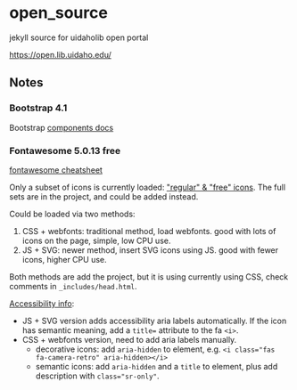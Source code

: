 # open_source

jekyll source for uidaholib open portal

https://open.lib.uidaho.edu/

## Notes 

### Bootstrap 4.1

Bootstrap [components docs](https://getbootstrap.com/docs/4.1/components/alerts/)

### Fontawesome 5.0.13 free

[fontawesome cheatsheet](https://fontawesome.com/cheatsheet)

Only a subset of icons is currently loaded: ["regular" & "free" icons](https://fontawesome.com/icons?d=gallery&s=regular&m=free).
The full sets are in the project, and could be added instead.

Could be loaded via two methods:

1. CSS + webfonts: traditional method, load webfonts. good with lots of icons on the page, simple, low CPU use.
2. JS + SVG: newer method, insert SVG icons using JS. good with fewer icons, higher CPU use.

Both methods are add the project, but it is using currently using CSS, check comments in `_includes/head.html`.

[Accessibility info](https://fontawesome.com/how-to-use/accessibility):

- JS + SVG version adds accessibility aria labels automatically. If the icon has semantic meaning, add a `title=` attribute to the fa `<i>`.
- CSS + webfonts version, need to add aria labels manually. 
    - decorative icons: add `aria-hidden` to element, e.g. `<i class="fas fa-camera-retro" aria-hidden></i>`
    - semantic icons: add `aria-hidden` and a `title` to element, plus add description with `class="sr-only"`.
